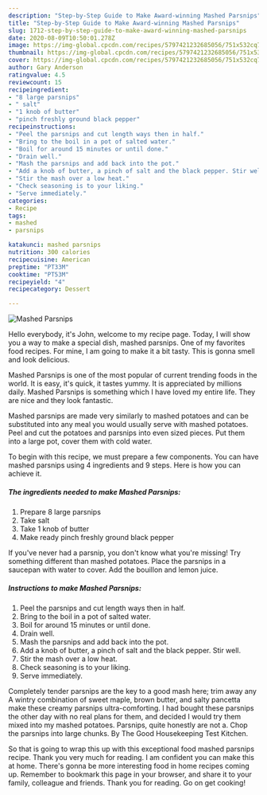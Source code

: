 ```yaml
---
description: "Step-by-Step Guide to Make Award-winning Mashed Parsnips"
title: "Step-by-Step Guide to Make Award-winning Mashed Parsnips"
slug: 1712-step-by-step-guide-to-make-award-winning-mashed-parsnips
date: 2020-08-09T10:50:01.278Z
image: https://img-global.cpcdn.com/recipes/5797421232685056/751x532cq70/mashed-parsnips-recipe-main-photo.jpg
thumbnail: https://img-global.cpcdn.com/recipes/5797421232685056/751x532cq70/mashed-parsnips-recipe-main-photo.jpg
cover: https://img-global.cpcdn.com/recipes/5797421232685056/751x532cq70/mashed-parsnips-recipe-main-photo.jpg
author: Gary Anderson
ratingvalue: 4.5
reviewcount: 15
recipeingredient:
- "8 large parsnips"
- " salt"
- "1 knob of butter"
- "pinch freshly ground black pepper"
recipeinstructions:
- "Peel the parsnips and cut length ways then in half."
- "Bring to the boil in a pot of salted water."
- "Boil for around 15 minutes or until done."
- "Drain well."
- "Mash the parsnips and add back into the pot."
- "Add a knob of butter, a pinch of salt and the black pepper. Stir well."
- "Stir the mash over a low heat."
- "Check seasoning is to your liking."
- "Serve immediately."
categories:
- Recipe
tags:
- mashed
- parsnips

katakunci: mashed parsnips 
nutrition: 300 calories
recipecuisine: American
preptime: "PT33M"
cooktime: "PT53M"
recipeyield: "4"
recipecategory: Dessert

---
```



![Mashed Parsnips](https://img-global.cpcdn.com/recipes/5797421232685056/751x532cq70/mashed-parsnips-recipe-main-photo.jpg)

Hello everybody, it's John, welcome to my recipe page. Today, I will show you a way to make a special dish, mashed parsnips. One of my favorites food recipes. For mine, I am going to make it a bit tasty. This is gonna smell and look delicious.

Mashed Parsnips is one of the most popular of current trending foods in the world. It is easy, it's quick, it tastes yummy. It is appreciated by millions daily. Mashed Parsnips is something which I have loved my entire life. They are nice and they look fantastic.

Mashed parsnips are made very similarly to mashed potatoes and can be substituted into any meal you would usually serve with mashed potatoes. Peel and cut the potatoes and parsnips into even sized pieces. Put them into a large pot, cover them with cold water.


To begin with this recipe, we must prepare a few components. You can have mashed parsnips using 4 ingredients and 9 steps. Here is how you can achieve it.

<!--inarticleads1-->

##### The ingredients needed to make Mashed Parsnips:

1. Prepare 8 large parsnips
1. Take  salt
1. Take 1 knob of butter
1. Make ready pinch freshly ground black pepper


If you&#39;ve never had a parsnip, you don&#39;t know what you&#39;re missing! Try something different than mashed potatoes. Place the parsnips in a saucepan with water to cover. Add the bouillon and lemon juice. 

<!--inarticleads2-->

##### Instructions to make Mashed Parsnips:

1. Peel the parsnips and cut length ways then in half.
1. Bring to the boil in a pot of salted water.
1. Boil for around 15 minutes or until done.
1. Drain well.
1. Mash the parsnips and add back into the pot.
1. Add a knob of butter, a pinch of salt and the black pepper. Stir well.
1. Stir the mash over a low heat.
1. Check seasoning is to your liking.
1. Serve immediately.


Completely tender parsnips are the key to a good mash here; trim away any A wintry combination of sweet maple, brown butter, and salty pancetta make these creamy parsnips ultra-comforting. I had bought these parsnips the other day with no real plans for them, and decided I would try them mixed into my mashed potatoes. Parsnips, quite honestly are not a. Chop the parsnips into large chunks. By The Good Housekeeping Test Kitchen. 

So that is going to wrap this up with this exceptional food mashed parsnips recipe. Thank you very much for reading. I am confident you can make this at home. There's gonna be more interesting food in home recipes coming up. Remember to bookmark this page in your browser, and share it to your family, colleague and friends. Thank you for reading. Go on get cooking!
